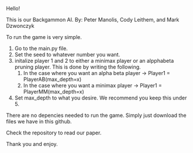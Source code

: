 Hello!

This is our Backgammon AI.
By: Peter Manolis, Cody Leithem, and Mark Dzwonczyk

To run the game is very simple. 

1. Go to the main.py file.
2. Set the seed to whatever number you want.
3. initalize player 1 and 2 to either a minimax player or an alpphabeta pruning player. This is done by writing the following.
     1. In the case where you want an alpha beta player -> Player1 = PlayerAB(max_depth=x)
     2. In the case where you want a minimax player -> Player1 = PlayerMM(max_depth=x)
4. Set max_depth to what you desire. We recommend you keep this under 5.

There are no depencies needed to run the game. Simply just download the files we have in this github.

Check the repository to read our paper.

Thank you and enjoy.
